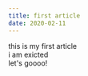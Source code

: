 ```yaml
---
title: first article
date: 2020-02-11
---
```


this is my first article  
i am exicted  
let's goooo!

